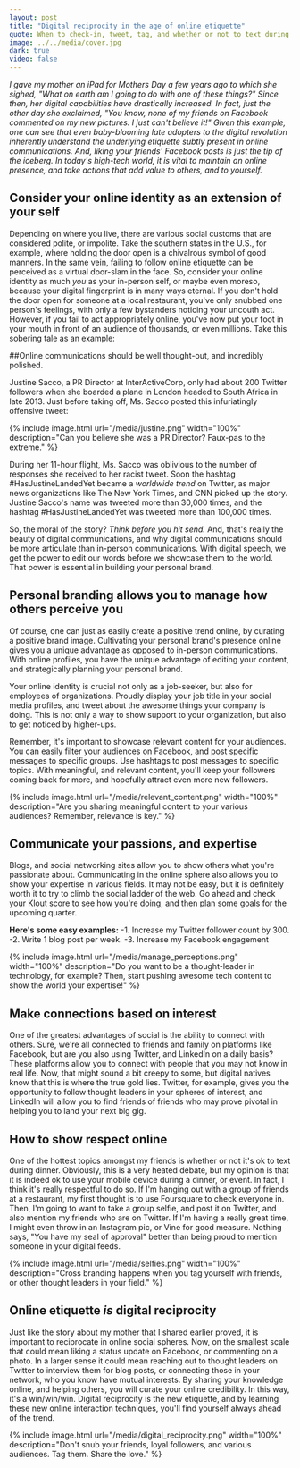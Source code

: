 ```yaml
---
layout: post
title: "Digital reciprocity in the age of online etiquette"
quote: When to check-in, tweet, tag, and whether or not to text during dinner.
image: ../../media/cover.jpg
dark: true
video: false
---
```


<em>I gave my mother an iPad for Mothers Day a few years ago to which she sighed, "What on earth am I going to do with one of _these_ things?" Since then, her digital capabilities have drastically increased. In fact, just the other day she exclaimed, "You know, none of my friends on Facebook commented on my new pictures. I just can't believe it!" Given this example, one can see that even baby-blooming late adopters to the digital revolution inherently understand the underlying etiquette subtly present in online communications. And, liking your friends' Facebook posts is just the tip of the iceberg. In today's high-tech world, it is vital to maintain an online presence, and take actions that add value to others, and to yourself. </em>


## Consider your online identity as an extension of your self

Depending on where you live, there are various social customs that are considered polite, or impolite. Take the southern states in the U.S., for example, where holding the door open is a chivalrous symbol of good manners. In the same vein, failing to follow online etiquette can be perceived as a virtual door-slam in the face.  So, consider your online identity as much _you_ as your in-person self, or maybe even moreso, because your digital fingerprint is in many ways eternal. If you don't hold the door open for someone at a local restaurant, you've only snubbed one person's feelings, with only a few bystanders noticing your uncouth act. However, if you fail to act appropriately online, you've now put your foot in your mouth in front of an audience of thousands, or even millions. Take this sobering tale as an example:

##Online communications should be well thought-out, and incredibly polished.

Justine Sacco, a PR Director at InterActiveCorp, only had about 200 Twitter followers when she boarded a plane in London headed to South Africa in late 2013. Just before taking off, Ms. Sacco posted this infuriatingly offensive tweet:

{% include image.html url="/media/justine.png" width="100%" description="Can you believe she was a PR Director? Faux-pas to the extreme." %}

During her 11-hour flight, Ms. Sacco was oblivious to the number of responses she received to her racist tweet. Soon the hashtag #HasJustineLandedYet became a _worldwide trend_ on Twitter, as major news organizations like The New York Times, and CNN picked up the story. Justine Sacco's name was tweeted more than 30,000 times, and the hashtag #HasJustineLandedYet was tweeted more than 100,000 times. 

So, the moral of the story? _Think before you hit send._ And, that's really the beauty of digital communications, and why digital communications should be more articulate than in-person communications. With digital speech, we get the power to edit our words before we showcase them to the world. That power is essential in building your personal brand.

## Personal branding allows you to manage how others perceive you

Of course, one can just as easily create a positive trend online, by curating a positive brand image. Cultivating your personal brand's presence online gives you a unique advantage as opposed to in-person communications. With online profiles, you have the unique advantage of editing your content, and strategically planning your personal brand.

Your online identity is crucial not only as a job-seeker, but also for employees of organizations. Proudly display your job title in your social media profiles, and tweet about the awesome things your company is doing. This is not only a way to show support to your organization, but also to get noticed by higher-ups. 

Remember, it's important to showcase relevant content for your audiences. You can easily filter your audiences on Facebook, and post specific messages to specific groups. Use hashtags to post messages to specific topics. With meaningful, and relevant content, you'll keep your followers coming back for more, and hopefully attract even more new followers.

{% include image.html url="/media/relevant_content.png" width="100%" description="Are you sharing meaningful content to your various audiences? Remember, relevance is key." %}

## Communicate your passions, and expertise

Blogs, and social networking sites allow you to show others what you're passionate about. Communicating in the online sphere also allows you to show your expertise in various fields. It may not be easy, but it is definitely worth it to try to climb the social ladder of the web. Go ahead and check your Klout score to see how you're doing, and then plan some goals for the upcoming quarter.

<strong>Here's some easy examples:</strong>
-1. Increase my Twitter follower count by 300.
-2. Write 1 blog post per week.
-3. Increase my Facebook engagement 

{% include image.html url="/media/manage_perceptions.png" width="100%" description="Do you want to be a thought-leader in technology, for example? Then, start pushing awesome tech content to show the world your expertise!" %}

## Make connections based on interest

One of the greatest advantages of social is the ability to connect with others. Sure, we're all connected to friends and family on platforms like Facebook, but are you also using Twitter, and LinkedIn on a daily basis? These platforms allow you to connect with people that you may not know in real life. Now, that might sound a bit creepy to some, but digital natives know that this is where the true gold lies. Twitter, for example, gives you the opportunity to follow thought leaders in your spheres of interest, and LinkedIn will allow you to find friends of friends who may prove pivotal in helping you to land your next big gig. 

## How to show respect online

One of the hottest topics amongst my friends is whether or not it's ok to text during dinner. Obviously, this is a very heated debate, but my opinion is that it is indeed ok to use your mobile device during a dinner, or event. In fact, I think it's really respectful to do so. If I'm hanging out with a group of friends at a restaurant, my first thought is to use Foursquare to check everyone in. Then, I'm going to want to take a group selfie, and post it on Twitter, and also mention my friends who are on Twitter. If I'm having a really great time, I might even throw in an Instagram pic, or Vine for good measure. Nothing says, "You have my seal of approval" better than being proud to mention someone in your digital feeds.

{% include image.html url="/media/selfies.png" width="100%" description="Cross branding happens when you tag yourself with friends, or other thought leaders in your field." %}

## Online etiquette _is_ digital reciprocity

Just like the story about my mother that I shared earlier proved, it is important to reciprocate in online social spheres. Now, on the smallest scale that could mean liking a status update on Facebook, or commenting on a photo. In a larger sense it could mean reaching out to thought leaders on Twitter to interview them for blog posts, or connecting those in your network, who you know have mutual interests. By sharing your knowledge online, and helping others, you will curate your online credibility. In this way, it's a win/win/win. Digital reciprocity is the new etiquette, and by learning these new online interaction techniques, you'll find yourself always ahead of the trend.


{% include image.html url="/media/digital_reciprocity.png" width="100%" description="Don't snub your friends, loyal followers, and various audiences. Tag them. Share the love." %}

#
